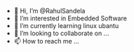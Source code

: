 - 👋 Hi, I’m @RahulSandela
- 👀 I’m interested in Embedded Software
- 🌱 I’m currently learning linux ubantu
- 💞️ I’m looking to collaborate on ...
- 📫 How to reach me ...

<!---
RahulSandela/RahulSandela is a ✨ special ✨ repository because its `README.md` (this file) appears on your GitHub profile.
You can click the Preview link to take a look at your changes.
--->
